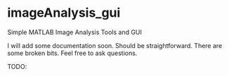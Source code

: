imageAnalysis_gui
=================

Simple MATLAB Image Analysis Tools and GUI

I will add some documentation soon. Should be straightforward. There are some broken bits. Feel free to ask questions.

TODO:


